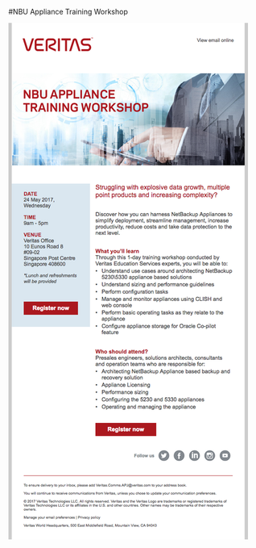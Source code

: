 #NBU Appliance Training Workshop

![eDM Visual](https://raw.githubusercontent.com/gbjack/NBU-Appliance-Training-Workshop/master/images/Preview.png)